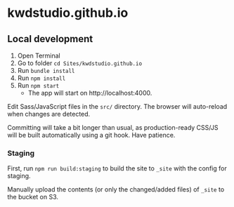 # kwdstudio.github.io

## Local development

1. Open Terminal
2. Go to folder `cd Sites/kwdstudio.github.io`
3. Run `bundle install`
4. Run `npm install`
5. Run `npm start`
   * The app will start on http://localhost:4000.

Edit Sass/JavaScript files in the `src/` directory. The browser will auto-reload when changes are detected.

Committing will take a bit longer than usual, as production-ready CSS/JS will be built automatically using a git hook. Have patience.

### Staging

First, run `npm run build:staging` to build the site to `_site` with the config for staging.

Manually upload the contents (or only the changed/added files) of `_site` to the bucket on S3.
